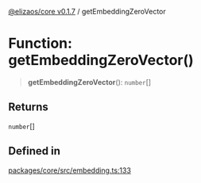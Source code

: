 [@elizaos/core v0.1.7](../index.md) / getEmbeddingZeroVector

# Function: getEmbeddingZeroVector()

> **getEmbeddingZeroVector**(): `number`[]

## Returns

`number`[]

## Defined in

[packages/core/src/embedding.ts:133](https://github.com/elizaOS/eliza/blob/main/packages/core/src/embedding.ts#L133)
